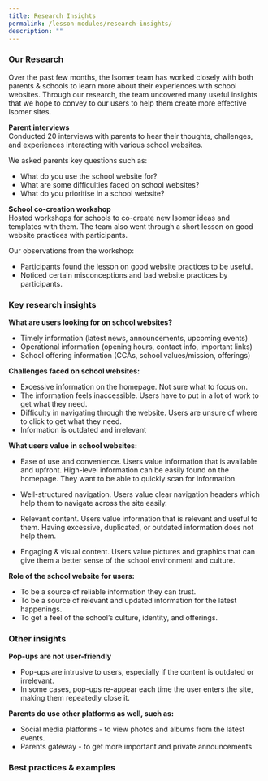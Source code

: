 ```yaml
---
title: Research Insights
permalink: /lesson-modules/research-insights/
description: ""
---
```

### Our Research

Over the past few months, the Isomer team has worked closely with both parents & schools to learn more about their experiences with school websites. Through our research, the team uncovered many useful insights that we hope to convey to our users to help them create more effective Isomer sites.

**Parent interviews**   
Conducted 20 interviews with parents to hear their thoughts, challenges, and experiences interacting with various school websites.

We asked parents key questions such as:

*   What do you use the school website for?
*   What are some difficulties faced on school websites?
*   What do you prioritise in a school website?

**School co-creation workshop**   
Hosted workshops for schools to co-create new Isomer ideas and templates with them. The team also went through a short lesson on good website practices with participants.

Our observations from the workshop:

*   Participants found the lesson on good website practices to be useful.
*   Noticed certain misconceptions and bad website practices by participants.


### Key research insights

**What are users looking for on school websites?**

*   Timely information (latest news, announcements, upcoming events)
*   Operational information (opening hours, contact info, important links)
*   School offering information (CCAs, school values/mission, offerings)

**Challenges faced on school websites:**

*   Excessive information on the homepage. Not sure what to focus on.
*   The information feels inaccessible. Users have to put in a lot of work to get what they need.
*   Difficulty in navigating through the website. Users are unsure of where to click to get what they need.
*   Information is outdated and irrelevant

**What users value in school websites:**

*   Ease of use and convenience.
Users value information that is available and upfront. High-level information can be easily found on the homepage. They want to be able to quickly scan for information.

*   Well-structured navigation. Users value clear navigation headers which help them to navigate across the site easily.

*   Relevant content. Users value information that is relevant and useful to them. Having excessive, duplicated, or outdated information does not help them.

*   Engaging & visual content. Users value pictures and graphics that can give them a better sense of the school environment and culture.

**Role of the school website for users:**

*   To be a source of reliable information they can trust.
*   To be a source of relevant and updated information for the latest happenings.
*   To get a feel of the school’s culture, identity, and offerings.

### Other insights ### 
**Pop-ups are not user-friendly**

*   Pop-ups are intrusive to users, especially if the content is outdated or irrelevant.
*   In some cases, pop-ups re-appear each time the user enters the site, making them repeatedly close it.

**Parents do use other platforms as well, such as:**

*   Social media platforms - to view photos and albums from the latest events.
*   Parents gateway - to get more important and private announcements

### Best practices & examples
